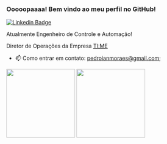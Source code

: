 ### Ooooopaaaa! Bem vindo ao meu perfil no GitHub!

[![Linkedin Badge](https://img.shields.io/badge/-LinkedIn-0e76a8?style=flat-square&logo=Linkedin&logoColor=white)](https://www.linkedin.com/in/pedro-ian-moraes-288915104/)

Atualmente Engenheiro de Controle e Automação! 

Diretor de Operações da Empresa <a target="_blank" href='https://timetime.com.br'> TI:ME </a>

- 📫 Como entrar em contato: pedroianmoraes@gmail.com;

<!--
**PedroIan/PedroIan** is a ✨ _special_ ✨ repository because its `README.md` (this file) appears on your GitHub profile.

Here are some ideas to get you started:

- 🔭 I’m currently working on ...
- 🌱 I’m currently learning ...
- 👯 I’m looking to collaborate on ...
- 🤔 I’m looking for help with ...
- 💬 Ask me about ...
- 📫 How to reach me: ...
- 😄 Pronouns: ...
- ⚡ Fun fact: ...
-->

<p>
  <img height="180em" src="https://github-readme-stats.vercel.app/api?username=PedroIan&show_icons=true&hide_border=true&&count_private=true&include_all_commits=true" />
  <img height="180em" src="https://github-readme-stats.vercel.app/api/top-langs/?username=PedroIan&show_icons=true&hide_border=true&layout=compact&langs_count=8"/>
</p>

